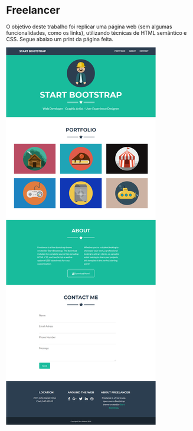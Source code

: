 # Freelancer

O objetivo deste trabalho foi replicar uma página web (sem algumas funcionalidades, como os links), utilizando técnicas de HTML semântico e CSS. Segue abaixo um print da página feita.

![freelancer](https://github.com/alixlab/freelancer/blob/master/freelancer_alice.png)
